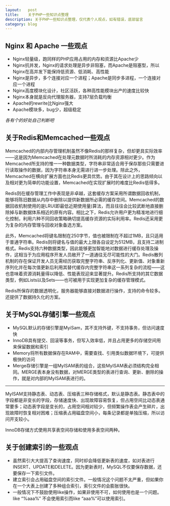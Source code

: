 ```yaml
---
layout:   post
title:    关于PHP一些知识点整理
description: 关于PHP一些知识点整理，仅代表个人观点，如有错误，底部留言
category: blog
---
```


## Nginx 和 Apache 一些观点

* Nginx轻量级，跑同样的PHP应用占用的内存和资源比Apache少
* Nginx抗并发，Nginx的请求处理是异步非阻塞，而Apache是阻塞型，所以Nginx在高并发下能保持低资源、低消耗、高性能
* Nginx是异步，多个连接对应一个进程；Apache是同步多进程，一个连接对应一个进程
* Nginx高度模块化设计，社区活跃，各种高性能模块出产的速度比较快
* Nginx本身就是反向代理服务器，支持7层负载均衡
* Apache的rewrite比Nginx强大
* Apache模块多，bug少，超级稳定

*各有个的好处自己判断吧*

## 关于Redis和Memcached一些观点

Memcached的内部内存管理机制虽然不像Redis的那样复杂，但却更具实际效率——这是因为Memcached在处理元数据时所消耗的内存资源相对更少。作为Memcached所支持的惟一一种数据类型，字符串非常适合用于保存那些只需要进行读取操作的数据，因为字符串本身无需进行进一步处理。除此之外，Memcached在横向扩展方面也比Redis更具优势。由于其在设计上的思路倾向以及相对更为简单的功能设置，Memcached在实现扩展时的难度比Redis低得多。

Redis则在缓存管理工作中表现是非卓越，这套缓存方案采用所谓数据回收机制，能够将陈旧数据从内存中删除以提供新数据所必需的缓存空间。Memcached的数据回收机制使用的是LRU(即最低近期使用量)算法，而且往往会比较武断地直接删除掉与新数据体系相近的原有内容。相比之下，Redis允许用户更为精准地进行细化控制，利用六种不同回收策略确切提高缓存资源的实际利用率。Redis还采用更为复杂的内存管理与回收对象备选方案。

此外，Memcached将键名限制在250字节，值也被限制在不超过1MB，且只适用于普通字符串。Redis则将键名与值的最大上限各自设定为512MB，且支持二进制格式。Redis支持六种数据类型，因此能够更加智能地对数据进行缓存处理及操作，这相当于为应用程序开发人员敞开了一道通往无尽可能性的大门。Redis散列机制的存在保证开发人员无需经历获取完整字符串、反序列化、更新值、对象重新序列化并在每次值更新后利用其替代缓存内完整字符串这一系列复杂的流程——这也意味着资源消耗量得以降低、性能表现迎来显著提升。Redis所支持的其它数据类型，例如Lists以及Sets——也可被用于实现更加复杂的缓存管理模式。

Redis所保存的数据透明化，服务器能够直接对数据进行操作，支持的命令较多。还提供了数据持久化的方案。

## 关于MySQL存储引擎一些观点

* MySQL默认的存储引擎是MyiSam，其不支持外键，不支持事务，但访问速度快
* InnoDB具有提交、回滚等事务，但写入效率低，并且占用更多的存储空间用来保留数据和索引
* Memory将所有数据保存在RAM中，需要查找、引用类似数据环境下，可提供极快的访问
* Merge存储引擎是一组MyISAM表的组合，这些MyISAM表必须结构完全相同。MERGE表本身没有数据，对MERGE类型的表进行查询、更新、删除的操作，就是对内部的MyISAM表进行的。

***

MyISAM支持静态表、动态表、压缩表三种存储格式，默认是静态表。静态表中的字段都是非变长的字段，存储速度快、出现故障容易恢复，但占用空间比动态表通常要多；动态表字段是变长的，占用空间相对较少，但频繁操作表会产生碎片，出现故障时恢复相对困难；压缩表占用磁盘空间小，每条记录都是单独压缩，所以访问开支较小。

InnoDB存储方式使用共享表空间存储和使用多表空间两种。

## 关于创建索引的一些观点

* 虽然索引大大提高了查询速度，同时却会降低更新表的速度，如对表进行INSERT、UPDATE和DELETE。因为更新表时，MySQL不仅要保存数据，还要保存一下索引文件。
* 建立索引会占用磁盘空间的索引文件。一般情况这个问题不太严重，但如果你在一个大表上创建了多种组合索引，索引文件的会膨胀很快。
* 一般情况下不鼓励使用like操作，如果非使用不可，如何使用也是一个问题。like “%aaa%” 不会使用索引而like “aaa%”可以使用索引。


